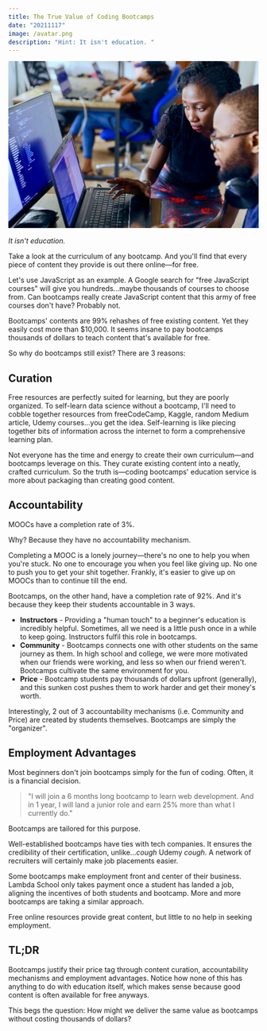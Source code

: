 ```yaml
---
title: The True Value of Coding Bootcamps
date: "20211117"
image: /avatar.png
description: "Hint: It isn't education. "
---
```

![](public/images/uploads/bootcamp.jfif)

*It isn't education.*

Take a look at the curriculum of any bootcamp. And you'll find that every piece of content they provide is out there online—for free.

Let's use JavaScript as an example. A Google search for "free JavaScript courses" will give you hundreds...maybe thousands of courses to choose from. Can bootcamps really create JavaScript content that this army of free courses don't have? Probably not.

Bootcamps' contents are 99% rehashes of free existing content. Yet they easily cost more than $10,000. It seems insane to pay bootcamps thousands of dollars to teach content that's available for free.

So why do bootcamps still exist? There are 3 reasons:

## Curation

Free resources are perfectly suited for learning, but they are poorly organized. To self-learn data science without a bootcamp, I'll need to cobble together resources from freeCodeCamp, Kaggle, random Medium article, Udemy courses...you get the idea. Self-learning is like piecing together bits of information across the internet to form a comprehensive learning plan.

Not everyone has the time and energy to create their own curriculum—and bootcamps leverage on this. They curate existing content into a neatly, crafted curriculum. So the truth is—coding bootcamps' education service is more about packaging than creating good content.

## Accountability

MOOCs have a completion rate of 3%.

Why? Because they have no accountability mechanism.

Completing a MOOC is a lonely journey—there's no one to help you when you're stuck. No one to encourage you when you feel like giving up. No one to push you to get your shit together. Frankly, it's easier to give up on MOOCs than to continue till the end.

Bootcamps, on the other hand, have a completion rate of 92%. And it's because they keep their students accountable in 3 ways.

* **Instructors** - Providing a "human touch" to a beginner's education is incredibly helpful. Sometimes, all we need is a little push once in a while to keep going. Instructors fulfil this role in bootcamps.
* **Community** - Bootcamps connects one with other students on the same journey as them. In high school and college, we were more motivated when our friends were working, and less so when our friend weren't. Bootcamps cultivate the same environment for you.  
* **Price** - Bootcamp students pay thousands of dollars upfront (generally), and this sunken cost pushes them to work harder and get their money's worth.

Interestingly, 2 out of 3 accountability mechanisms (i.e. Community and Price) are created by students themselves. Bootcamps are simply the "organizer".

## Employment Advantages

Most beginners don't join bootcamps simply for the fun of coding. Often, it is a financial decision.

> "I will join a 6 months long bootcamp to learn web development. And in 1 year, I will land a junior role and earn 25% more than what I currently do."

Bootcamps are tailored for this purpose.

Well-established bootcamps have ties with tech companies. It ensures the credibility of their certification, unlike...*cough* Udemy *cough*. A network of recruiters will certainly make job placements easier.

Some bootcamps make employment front and center of their business. Lambda School only takes payment once a student has landed a job, aligning the incentives of both students and bootcamp. More and more bootcamps are taking a similar approach.

Free online resources provide great content, but little to no help in seeking employment.

## TL;DR

Bootcamps justify their price tag through content curation, accountability mechanisms and employment advantages. Notice how none of this has anything to do with education itself, which makes sense because good content is often available for free anyways.

This begs the question: How might we deliver the same value as bootcamps without costing thousands of dollars?